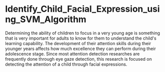 # Identify_Child_Facial_Expression_using_SVM_Algorithm


Determining the ability of children to focus in a very young age is something that is very important for adults to know for them to understand the child's learning capability. The development of their attention skills during their younger years affects how much excellence they can perform during their adolescence stage. Since most attention detection researches are frequently done through eye gaze detection, this research is focused on detecting the attention of a child through facial expressions.
